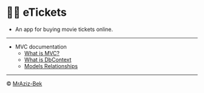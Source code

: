 # 🎥🍿 eTickets

- An app for buying movie tickets online.
---
- MVC documentation
  - [What is MVC?](docs/whats-mvc.md)
  - [What is DbContext](docs/whats-dbcontext.md)
  - [Models Relationships](docs/images/models-relationships.png)
---
© [MrAziz-Bek](https://github.com/MrAziz-Bek)